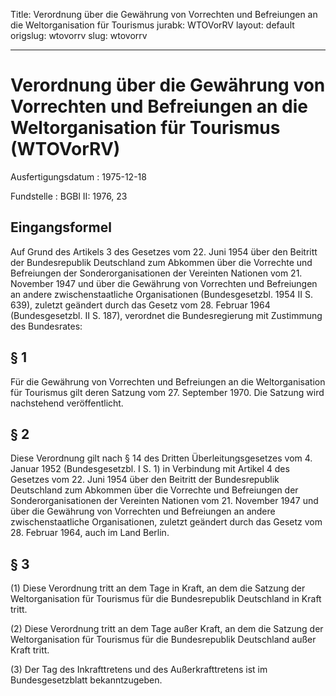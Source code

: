 Title: Verordnung über die Gewährung von Vorrechten und Befreiungen an die Weltorganisation
  für Tourismus
jurabk: WTOVorRV
layout: default
origslug: wtovorrv
slug: wtovorrv

---

# Verordnung über die Gewährung von Vorrechten und Befreiungen an die Weltorganisation für Tourismus (WTOVorRV)

Ausfertigungsdatum
:   1975-12-18

Fundstelle
:   BGBl II: 1976, 23



## Eingangsformel

Auf Grund des Artikels 3 des Gesetzes vom 22. Juni 1954 über den
Beitritt der Bundesrepublik Deutschland zum Abkommen über die
Vorrechte und Befreiungen der Sonderorganisationen der Vereinten
Nationen vom 21. November 1947 und über die Gewährung von Vorrechten
und Befreiungen an andere zwischenstaatliche Organisationen
(Bundesgesetzbl. 1954 II S. 639), zuletzt geändert durch das Gesetz
vom 28. Februar 1964 (Bundesgesetzbl. II S. 187), verordnet die
Bundesregierung mit Zustimmung des Bundesrates:


## § 1

Für die Gewährung von Vorrechten und Befreiungen an die
Weltorganisation für Tourismus gilt deren Satzung vom 27. September
1970\. Die Satzung wird nachstehend veröffentlicht.


## § 2

Diese Verordnung gilt nach § 14 des Dritten Überleitungsgesetzes vom
4\. Januar 1952 (Bundesgesetzbl. I S. 1) in Verbindung mit Artikel 4
des Gesetzes vom 22. Juni 1954 über den Beitritt der Bundesrepublik
Deutschland zum Abkommen über die Vorrechte und Befreiungen der
Sonderorganisationen der Vereinten Nationen vom 21. November 1947 und
über die Gewährung von Vorrechten und Befreiungen an andere
zwischenstaatliche Organisationen, zuletzt geändert durch das Gesetz
vom 28. Februar 1964, auch im Land Berlin.


## § 3

(1) Diese Verordnung tritt an dem Tage in Kraft, an dem die Satzung
der Weltorganisation für Tourismus für die Bundesrepublik Deutschland
in Kraft tritt.

(2) Diese Verordnung tritt an dem Tage außer Kraft, an dem die Satzung
der Weltorganisation für Tourismus für die Bundesrepublik Deutschland
außer Kraft tritt.

(3) Der Tag des Inkrafttretens und des Außerkrafttretens ist im
Bundesgesetzblatt bekanntzugeben.


